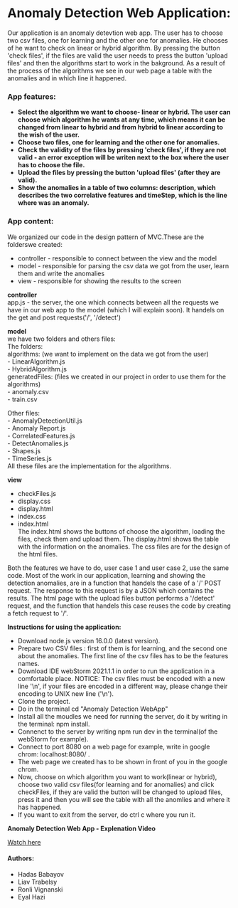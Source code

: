 # Anomaly Detection Web Application:

Our application is an anomaly detevtion web app. The user has to choose two csv files, one for learning and the other one for anomalies. He chooses of he want to check on linear or hybrid algorithm.
By pressing the button 'check files', if the files are valid the user needs to press the button 'upload files' and then the algorithms start to work in the bakground.
As a result of the process of the algorithms we see in our web page a table with the anomalies and in which line it happened.


### App features:
  - **Select the algorithm we want to choose- linear or hybrid. The user can choose which algorithm he wants at any time, which means it can be changed from linear to hybrid and from hybrid to linear according to the wish of the user.**
  - **Choose two files, one for learning and the other one for anomalies.**
  - **Check the validity of the files by pressing 'check files', if they are not valid - an error exception will be writen next to the box where the user has to choose the file.** 
  - **Upload the files by pressing the button 'upload files' (after they are valid).**
  - **Show the anomalies in a table of two columns: description, which describes the two correlative features and timeStep, which is the line where was an anomaly.**


### App content:
 We organized our code in the design pattern of MVC.These are the folderswe created:
* controller - responsible to connect between the view and the model<br/>
* model - responsible for parsing the csv data we got from the user, learn them and write the anomalies<br/>
* view - responsible for showing the results to the screen<br/>

**controller**<br/>
   app.js - the server, the one which connects between all the requests we have in our web app to the model (which I will explain soon).
   It handels on the get and post requests('/', '/detect')

**model**<br/>
	we have two folders and others files:<br/>
	The folders:<br/>
	algorithms: (we want to implement on the data we got from the user)<br/>
			- LinearAlgorithm.js<br/>
			- HybridAlgorithm.js<br/>
	generatedFiles: (files we created in our project in order to use them for the algorithms)<br/>
			- anomaly.csv<br/>
			- train.csv<br/>
	
Other files:<br/>
	- AnomalyDetectionUtil.js<br/>
	- Anomaly Report.js<br/>
	- CorrelatedFeatures.js<br/>
	- DetectAnomalies.js<br/>
	- Shapes.js<br/>
	- TimeSeries.js<br/>
	All these files are the implementation for the algorithms.
		
**view**<br/>
- checkFiles.js<br/>
- display.css<br/>
- display.html<br/>
- index.css<br/>
- index.html<br/>
	The index.html shows the buttons of choose the algorithm, loading the files, check them and upload them.
	The display.html shows the table with the information on the anomalies.
	The css files are for the design of the html files.<br/>

Both the features we have to do, user case 1 and user case 2, use the same code. Most of the work in our application, learning and showing the detection anomalies, are in a function that handels the case of a '/' POST request. The response to this request is by a JSON which contains the results. The html page with the upload files button performs a '/detect' request, and the function that handels this case reuses the code by creating a fetch request to '/'.
    

**Instructions for using the application:**
- Download node.js version 16.0.0 (latest version).
- Prepare two CSV files : first of them is for learning, and the second one about the anomalies. The first line of the csv files has to be the features names.
- Download IDE webStorm 2021.1.1 in order to run the application in a comfortable place. NOTICE: The csv files must be encoded with a new line '\n', if your files are encoded in 
  a different way, please change their encoding to UNIX new line ('\n').
- Clone the project.
- Do in the terminal cd "Anomaly Detection WebApp"
- Install all the moudles we need for running the server, do it by writing in the terminal: npm install.
- Connenct to the server by writing npm run dev in the terminal(of the webStorm for example).
- Connect to port 8080 on a web page for example, write in google chrom: localhost:8080/ .
- The web page we created has to be shown in front of you in the google chrom.
- Now, choose on which algorithm you want to work(linear or hybrid), choose two valid csv files(for learning and for anomalies) and click checkFiles, if they are valid the button will be changed to upload files, press it and then you will see the table with all the anomlies and where it has happened.
- If you want to exit from the server, do ctrl c where you run it.

**Anomaly Detection Web App - Explenation Video**

[Watch here](https://youtu.be/ZQ-VuTAEcls)

#### Authors:
* Hadas Babayov
* Liav Trabelsy
* Ronli Vignanski
* Eyal Hazi





















